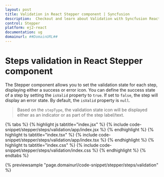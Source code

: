 ```yaml
---
layout: post
title: Validation in React Stepper component | Syncfusion
description:  Checkout and learn about Validation with Syncfusion React Stepper component of Syncfusion Essential JS 2 and more.
control: Stepper
platform: ej2-react
documentation: ug
domainurl: ##DomainURL##
---
```


# Steps validation in React Stepper component

The Stepper component allows you to set the validation state for each step, displaying either a success or error icon. You can define the success state of a step by setting the `isValid` property to `true`. If set to `false`, the step will display an error state. By default, the `isValid` property is `null`.

> Based on the `stepType`, the validation state icon will be displayed either as an indicator or as part of the step label/text.

{% tabs %}
{% highlight js tabtitle="index.jsx" %}
{% include code-snippet/stepper/steps/validation/app/index.jsx %}
{% endhighlight %}
{% highlight ts tabtitle="index.tsx" %}
{% include code-snippet/stepper/steps/validation/app/index.tsx %}
{% endhighlight %}
{% highlight ts tabtitle="index.css" %}
{% include code-snippet/stepper/steps/validation/index.css %}
{% endhighlight %}
{% endtabs %}

{% previewsample "page.domainurl/code-snippet/stepper/steps/validation" %}
